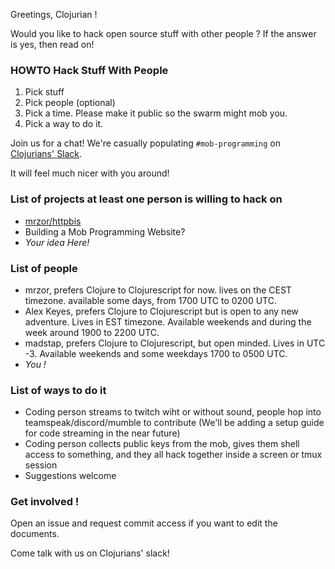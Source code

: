 Greetings, Clojurian !

Would you like to hack open source stuff with other people ?
If the answer is yes, then read on!

### HOWTO Hack Stuff With People
1) Pick stuff
2) Pick people (optional)
3) Pick a time. Please make it public so the swarm might mob you.
4) Pick a way to do it.

Join us for a chat! We're casually populating `#mob-programming` on [Clojurians' Slack](https://clojurians.slack.com).

It will feel much nicer with you around!

### List of projects at least one person is willing to hack on
- [mrzor/httpbis](https://github.com/mrzor/httpbis)
- Building a Mob Programming Website?
- _Your idea Here!_

### List of people

- mrzor, prefers Clojure to Clojurescript for now. lives on the CEST timezone. available some days, from 1700 UTC to 0200 UTC.
- Alex Keyes, prefers Clojure to Clojurescript but is open to any new adventure.  Lives in EST timezone.  Available weekends and during the week around 1900 to 2200 UTC.
- madstap, prefers Clojure to Clojurescript, but open minded. Lives in UTC -3. Available weekends and some weekdays 1700 to 0500 UTC.
- _You !_

### List of ways to do it

- Coding person streams to twitch wiht or without sound, people hop into teamspeak/discord/mumble to contribute (We'll be adding a setup guide for code streaming in the near future)
- Coding person collects public keys from the mob, gives them shell access to something, and they all hack together inside a screen or tmux session
- Suggestions welcome

### Get involved !

Open an issue and request commit access if you want to edit the documents.

Come talk with us on Clojurians' slack!
